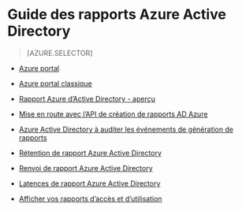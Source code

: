 <properties
   pageTitle="Guide des rapports Azure Active Directory | Microsoft Azure"
   description="Un guide contenant tous les articles Azure Active Directory Reporting"
   services="active-directory"
   documentationCenter=""
   authors="dhanyahk"
   manager="femila"
   editor=""/>

<tags
   ms.service="active-directory"
   ms.devlang="na"
   ms.topic="article"
   ms.tgt_pltfrm="na"
   ms.workload="identity"
   ms.date="10/24/2016"
   ms.author="femila"/>


# <a name="azure-active-directory-reporting-guide"></a>Guide des rapports Azure Active Directory

> [AZURE.SELECTOR]
- [Azure portal](active-directory-reporting-azure-portal.md)
- [Azure portal classique](active-directory-reporting-guide.md)

 - [Rapport Azure d’Active Directory - aperçu](active-directory-reporting-azure-portal.md)
 - [Mise en route avec l’API de création de rapports AD Azure](active-directory-reporting-api-getting-started.md)
 - [Azure Active Directory à auditer les événements de génération de rapports](active-directory-reporting-audit-events.md)
 - [Rétention de rapport Azure Active Directory](active-directory-reporting-retention.md)
 - [Renvoi de rapport Azure Active Directory](active-directory-reporting-backfill.md)
 - [Latences de rapport Azure Active Directory](active-directory-reporting-latencies.md)
 - [Afficher vos rapports d’accès et d’utilisation](active-directory-view-access-usage-reports.md)
